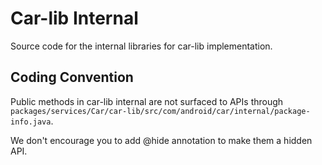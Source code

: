<!--
  Copyright (C) 2024 The Android Open Source Project

  Licensed under the Apache License, Version 2.0 (the "License");
  you may not use this file except in compliance with the License.
  You may obtain a copy of the License at

       http://www.apache.org/licenses/LICENSE-2.0

  Unless required by applicable law or agreed to in writing, software
  distributed under the License is distributed on an "AS IS" BASIS,
  WITHOUT WARRANTIES OR CONDITIONS OF ANY KIND, either express or implied.
  See the License for the specific language governing permissions and
  limitations under the License
  -->

# Car-lib Internal

Source code for the internal libraries for car-lib implementation.

## Coding Convention

Public methods in car-lib internal are not surfaced to APIs through
`packages/services/Car/car-lib/src/com/android/car/internal/package-info.java`.

We don't encourage you to add @hide annotation to make them a hidden API.

